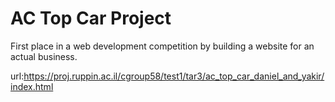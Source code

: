 # AC Top Car Project

First place in a web development competition by building a website for an actual business.

url:https://proj.ruppin.ac.il/cgroup58/test1/tar3/ac_top_car_daniel_and_yakir/index.html
